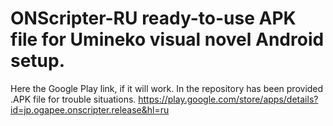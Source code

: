 # ONScripter-RU ready-to-use APK file for Umineko visual novel Android setup.
Here the Google Play link, if it will work. In the repository has been provided .APK file for trouble situations.
https://play.google.com/store/apps/details?id=jp.ogapee.onscripter.release&hl=ru

